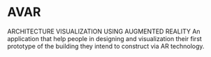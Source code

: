 # AVAR
ARCHITECTURE VISUALIZATION USING AUGMENTED REALITY
An application that help people in designing and visualization their first prototype of the building they intend to construct via AR technology.
